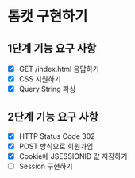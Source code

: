 # 톰캣 구현하기

## 1단계 기능 요구 사항

- [x] GET /index.html 응답하기
- [x] CSS 지원하기
- [x] Query String 파싱

## 2단계 기능 요구 사항

- [x] HTTP Status Code 302
- [x] POST 방식으로 회원가입
- [x] Cookie에 JSESSIONID 값 저장하기
- [ ] Session 구현하기
